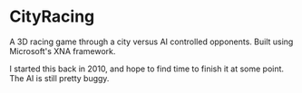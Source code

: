 CityRacing
==========

A 3D racing game through a city versus AI controlled opponents. Built using Microsoft's XNA framework.

I started this back in 2010, and hope to find time to finish it at some point. The AI is still pretty buggy.